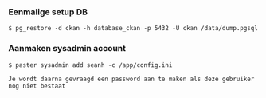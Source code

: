 ### Eenmalige setup DB

    $ pg_restore -d ckan -h database_ckan -p 5432 -U ckan /data/dump.pgsql


### Aanmaken sysadmin account

    $ paster sysadmin add seanh -c /app/config.ini

    Je wordt daarna gevraagd een password aan te maken als deze gebruiker nog niet bestaat

